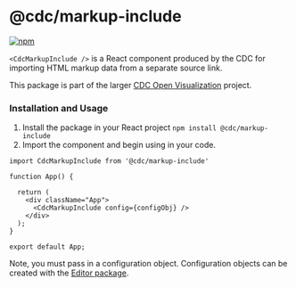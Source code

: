 # @cdc/markup-include

[![npm](https://img.shields.io/npm/v/@cdc/markup-include)](https://www.npmjs.com/package/@cdc/markup-include)

`<CdcMarkupInclude />` is a React component produced by the CDC for importing HTML markup data from a separate source link.

This package is part of the larger [CDC Open Visualization](https://github.com/CDCgov/cdc-open-viz) project.

### Installation and Usage

1. Install the package in your React project `npm install @cdc/markup-include`
2. Import the component and begin using in your code.

```JSX
import CdcMarkupInclude from '@cdc/markup-include'

function App() {

  return (
    <div className="App">
      <CdcMarkupInclude config={configObj} />
    </div>
  );
}

export default App;
```

Note, you must pass in a configuration object. Configuration objects can be created with the [Editor package](https://github.com/CDCgov/cdc-open-viz/tree/main/packages/editor).
